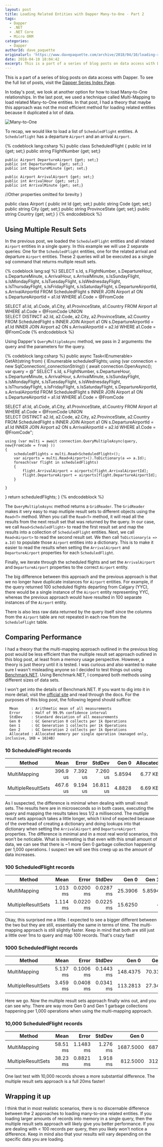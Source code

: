 ```yaml
---
layout: post
title: Loading Related Entities with Dapper Many-to-One - Part 2
tags:
  - Dapper
  - .NET 
  - .NET Core
  - Micro ORM
categories:
  - Dapper
authorId: dave_paquette
originalurl: 'https://www.davepaquette.com/archive/2018/04/10/loading-related-entities-many-to-one-part-2.aspx'
date: 2018-04-10 18:04:42
excerpt: This is a part of a series of blog posts on data access with Dapper. In today's post, we look at a second option for loading Many-to-One related entities.
---
```

This is a part of a series of blog posts on data access with Dapper. To see the full list of posts, visit the [Dapper Series Index Page](https://www.davepaquette.com/archive/2018/01/21/exploring-dapper-series.aspx).
 
In today's post, we look at another option for how to load Many-to-One relationships. In the last post, we used a technique called Multi-Mapping to load related Many-to-One entities. In that post, I had a theory that maybe this approach was not the most efficient method for loading related entities because it duplicated a lot of data.

![Many-to-One](https://www.davepaquette.com/images/dapper/flight_to_airport_many_to_one.png)

To recap, we would like to load a list of `ScheduledFlight` entities. A `ScheduleFlight` has a departure `Airport` and an arrival `Airport`.

{% codeblock lang:csharp %}
public class ScheduledFlight 
{
    public int Id {get; set;}
    public string FlightNumber {get; set;}

    public Airport DepartureAirport {get; set;}
    public int DepartureHour {get; set;}
    public int DepartureMinute {get; set;}

    public Airport ArrivalAirport {get; set;}        
    public int ArrivalHour {get; set;}
    public int ArrivalMinute {get; set;}

   //Other properties omitted for brevity 
}

public class Airport 
{
    public int Id {get; set;}
    public string Code {get; set;}
    public string City {get; set;}
    public string ProvinceState {get; set;}
    public string Country {get; set;}
}
{% endcodeblock %} 

## Using Multiple Result Sets
In the previous post, we loaded the `ScheduledFlight` entities and all related `Airport` entities in a single query. In this example we will use 2 separate queries: One for the `ScheduledFlight` entities, one for the related arrival and departure `Airport` entities. These 2 queries will all be executed as a single sql command that returns multiple result sets. 

{% codeblock lang:sql %}
SELECT s.Id, s.FlightNumber, s.DepartureHour, s.DepartureMinute, s.ArrivalHour, s.ArrivalMinute, s.IsSundayFlight, s.IsMondayFlight, s.IsTuesdayFlight, s.IsWednesdayFlight, s.IsThursdayFlight, s.IsFridayFlight, s.IsSaturdayFlight,
s.DepartureAirportId, s.ArrivalAirportId
FROM ScheduledFlight s
	INNER JOIN Airport a1
		ON s.DepartureAirportId = a1.Id
    WHERE a1.Code = @FromCode
    
SELECT a1.Id, a1.Code, a1.City, a1.ProvinceState, a1.Country
FROM Airport a1
	WHERE a1.Code = @FromCode
UNION    
SELECT DISTINCT a2.Id, a2.Code, a2.City, a2.ProvinceState, a2.Country
FROM ScheduledFlight s
	INNER JOIN Airport a1
		ON s.DepartureAirportId = a1.Id
    INNER JOIN Airport a2
		ON s.ArrivalAirportId = a2.Id
    WHERE a1.Code = @FromCode
{% endcodeblock %}  

Using Dapper's `QueryMultipleAsync` method, we pass in 2 arguments: the query and the parameters for the query. 

{% codeblock lang:csharp %}
public async Task<IEnumerable<ScheduledFlight>> GetAlt(string from)
{
  IEnumerable<ScheduledFlight> scheduledFlights;
  using (var connection = new SqlConnection(_connectionString))
  {
  await connection.OpenAsync();
  var query = @"
SELECT s.Id, s.FlightNumber, s.DepartureHour, s.DepartureMinute, s.ArrivalHour, s.ArrivalMinute, s.IsSundayFlight, s.IsMondayFlight, s.IsTuesdayFlight, s.IsWednesdayFlight, s.IsThursdayFlight, s.IsFridayFlight, s.IsSaturdayFlight,
s.DepartureAirportId, s.ArrivalAirportId
FROM ScheduledFlight s
	INNER JOIN Airport a1
		ON s.DepartureAirportId = a1.Id
    WHERE a1.Code = @FromCode
    
SELECT a1.Id, a1.Code, a1.City, a1.ProvinceState, a1.Country
FROM Airport a1
	WHERE a1.Code = @FromCode
UNION    
SELECT DISTINCT a2.Id, a2.Code, a2.City, a2.ProvinceState, a2.Country
FROM ScheduledFlight s
	INNER JOIN Airport a1
		ON s.DepartureAirportId = a1.Id
    INNER JOIN Airport a2
		ON s.ArrivalAirportId = a2.Id
    WHERE a1.Code = @FromCode";

    using (var multi = await connection.QueryMultipleAsync(query, new{FromCode = from} ))
    {
        scheduledFlights = multi.Read<ScheduledFlight>();
        var airports = multi.Read<Airport>().ToDictionary(a => a.Id);
        foreach(var flight in scheduledFlights)
        {
            flight.ArrivalAirport = airports[flight.ArrivalAirportId];
            flight.DepartureAirport = airports[flight.DepartureAirportId];
        }

    }
  }
  return scheduledFlights;
}
{% endcodeblock %}  

The `QueryMultipleAsync` method returns a `GridReader`. The `GridReader` makes it very easy to map mutliple result sets to different objects using the `Read<T>` method. When you call the `Read<T>` method, it will read all the results from the next result set that was returned by the query. In our case, we call `Read<ScheduledFlight>` to read the first result set and map the results into a collection of `ScheduledFlight` entities. Next, we call `Read<Airport>` to read the second result set. We then call `ToDictionary(a => a.Id)` to populate those `Airport` entities into a dictionary. This is to make it easier to read the results when setting the `ArrivalAirport` and `DepartureAirport` properties for each `ScheduledFlight`. 

Finally, we iterate through the scheduled flights and set the `ArrivalAirport` and `DepartureAirport` properties to the correct `Airport` entity.  

The big difference between this approach and the previous approach is that we no longer have duplicate instances for `Airport` entities. For example, if the query returned 100 scheduled flights departing from Calgary (YYC), there would be a single instance of the `Airport` entity representing YYC, whereas the previous approach would have resulted in 100 separate instances of the `Airport` entity.

There is also less raw data returned by the query itself since the columns from the `Airport` table are not repeated in each row from the `ScheduleFlight` table.

## Comparing Performance
I had a theory that the multi-mapping approach outlined in the previous blog post would be less efficient than the multiple result set approach outlined in this blog post, at least from a memory usage perspective. However, a theory is just theory until it is tested. I was curious and also wanted to make sure I wasn't misleading anyone so I decided to test things out using [Benchmark.NET](http://benchmarkdotnet.org/). Using Benchmark.NET, I compared both methods using different sizes of data sets.

I won't get into the details of Benchmark.NET. If you want to dig into it in more detail, visit the [official site](http://benchmarkdotnet.org/) and read through the docs. For the purposes of this blog post, the following legend should suffice:

```
  Mean      : Arithmetic mean of all measurements
  Error     : Half of 99.9% confidence interval
  StdDev    : Standard deviation of all measurements
  Gen 0     : GC Generation 0 collects per 1k Operations
  Gen 1     : GC Generation 1 collects per 1k Operations
  Gen 2     : GC Generation 2 collects per 1k Operations
  Allocated : Allocated memory per single operation (managed only, inclusive, 1KB = 1024B)
```

### 10 ScheduledFlight records
|             Method |     Mean |    Error |    StdDev |  Gen 0 | Allocated |
|------------------- |---------:|---------:|----------:|-------:|----------:|
|       MultiMapping | 396.9 us | 7.392 us |  7.260 us | 5.8594 |   6.77 KB |
| MultipleResultSets | 467.6 us | 9.194 us | 16.811 us | 4.8828 |   6.69 KB |

As I suspected, the difference is minimal when dealing with small result sets. The results here are in microseconds so in both cases, executing the query and mapping the results takes less 1/2 a millisecond. The mutliple result sets approach takes a little longer, which I kind of expected because of the overhead of creating a dictionary and doing lookups into that dictionary when setting the `ArrivalAirport` and `DepartureAirport` properties. The difference is minimal and in a most real world scenarios, this won't be noticable. What is interesting is that even with this small amount of data, we can see that there is ~1 more Gen 0 garbage collection happening per 1,000 operations. I suspect we will see this creep up as the amount of data increases.


### 100 ScheduledFlight records

|             Method |     Mean |     Error |    StdDev |   Gen 0 |  Gen 1 | Allocated |
|------------------- |---------:|----------:|----------:|--------:|-------:|----------:|
|       MultiMapping | 1.013 ms | 0.0200 ms | 0.0287 ms | 25.3906 | 5.8594 |   6.77 KB |
| MultipleResultSets | 1.114 ms | 0.0220 ms | 0.0225 ms | 15.6250 |      - |   6.69 KB |

 Okay, this surprised me a little. I expected to see a bigger different between the two but they are still, essentially the same in terms of time. The multi-mapping approach is still slightly faster. Keep in mind that both are still just a little over 1ms to query and map 100 records. That's crazy fast! 

 ### 1000 ScheduledFlight records
|              Method |     Mean |     Error |    StdDev |    Gen 0 |   Gen 1 | Allocated |
|------------------- |---------:|----------:|----------:|---------:|--------:|----------:|
|       MultiMapping | 5.137 ms | 0.1006 ms | 0.1443 ms | 148.4375 | 70.3125 |   6.77 KB |
| MultipleResultSets | 3.459 ms | 0.0408 ms | 0.0341 ms | 113.2813 | 27.3438 |   6.69 KB |

Here we go. Now the multiple result sets approach finally wins out, and you can see why. There are way more Gen 0 and Gen 1 garbage collections happening per 1,000 operations when using the multi-mapping approach. 

 ### 10,000 ScheduledFlight records
|              Method |     Mean |     Error |   StdDev |     Gen 0 |    Gen 1 |    Gen 2 | Allocated |
|------------------- |---------:|----------:|---------:|----------:|---------:|---------:|----------:|
|       MultiMapping | 58.51 ms | 1.1483 ms | 1.276 ms | 1687.5000 | 687.5000 | 187.5000 |   6.78 KB |
| MultipleResultSets | 38.23 ms | 0.8821 ms | 1.918 ms |  812.5000 | 312.5000 | 125.0000 |   6.69 KB |

One last test with 10,000 records shows a more substantial difference. The multiple result sets approach is a full 20ms faster!

## Wrapping it up
I think that in most realistic scenarios, there is no discernable difference between the 2 approaches to loading many-to-one related entities. If you loading larger amounts of records into memory in a single query, then the multiple result sets approach will likely give you better performance. If you are dealing with < 100 records per query, then you likely won't notice a difference. Keep in mind also that your results will vary depending on the specific data you are loading. 